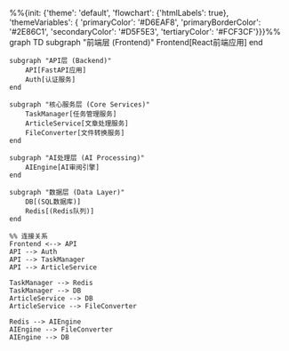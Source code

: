 %%{init: {'theme': 'default', 'flowchart': {'htmlLabels': true}, 'themeVariables': { 'primaryColor': '#D6EAF8', 'primaryBorderColor': '#2E86C1', 'secondaryColor': '#D5F5E3', 'tertiaryColor': '#FCF3CF'}}}%%
graph TD
    subgraph "前端层 (Frontend)"
        Frontend[React前端应用]
    end

    subgraph "API层 (Backend)"
        API[FastAPI应用]
        Auth[认证服务]
    end

    subgraph "核心服务层 (Core Services)"
        TaskManager[任务管理服务]
        ArticleService[文章处理服务]
        FileConverter[文件转换服务]
    end

    subgraph "AI处理层 (AI Processing)"
        AIEngine[AI审阅引擎]
    end

    subgraph "数据层 (Data Layer)"
        DB[(SQL数据库)]
        Redis[(Redis队列)]
    end

    %% 连接关系
    Frontend <--> API
    API --> Auth
    API --> TaskManager
    API --> ArticleService
    
    TaskManager --> Redis
    TaskManager --> DB
    ArticleService --> DB
    ArticleService --> FileConverter
    
    Redis --> AIEngine
    AIEngine --> FileConverter
    AIEngine --> DB